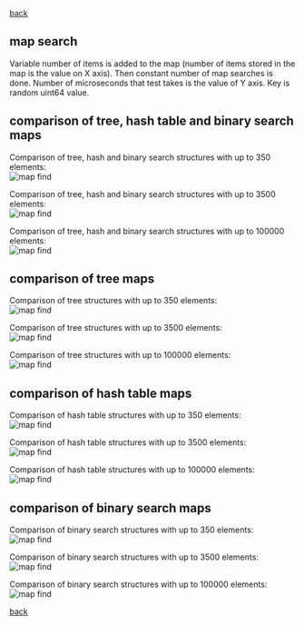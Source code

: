 [back](./index.html)

map search
----------

Variable number of items is added to the map (number of items stored in the map is the value on X axis).
Then constant number of map searches is done. Number of microseconds that test takes is the value of Y axis.
Key is random uint64 value.

comparison of tree, hash table and binary search maps
-----------------------------------------------------

Comparison of tree, hash and binary search structures with up to 350 elements:<br/>
![map find](./plots/map_find_350_compare.png)


Comparison of tree, hash and binary search structures with up to 3500 elements:<br/>
![map find](./plots/map_find_3500_compare.png)


Comparison of tree, hash and binary search structures with up to 100000 elements:<br/>
![map find](./plots/map_find_100000_compare.png)


comparison of tree maps
-----------------------

Comparison of tree structures with up to 350 elements:<br/>
![map find](./plots/map_find_350_tree.png)

Comparison of tree structures with up to 3500 elements:<br/>
![map find](./plots/map_find_3500_tree.png)

Comparison of tree structures with up to 100000 elements:<br/>
![map find](./plots/map_find_100000_tree.png)


comparison of hash table maps
-----------------------------

Comparison of hash table structures with up to 350 elements:<br/>
![map find](./plots/map_find_350_hash.png)

Comparison of hash table structures with up to 3500 elements:<br/>
![map find](./plots/map_find_3500_hash.png)


Comparison of hash table structures with up to 100000 elements:<br/>
![map find](./plots/map_find_100000_hash.png)


comparison of binary search maps
--------------------------------

Comparison of binary search structures with up to 350 elements:<br/>
![map find](./plots/map_find_350_bin_search.png)

Comparison of binary search structures with up to 3500 elements:<br/>
![map find](./plots/map_find_3500_bin_search.png)

Comparison of binary search structures with up to 100000 elements:<br/>
![map find](./plots/map_find_100000_bin_search.png)

[back](./index.html)
